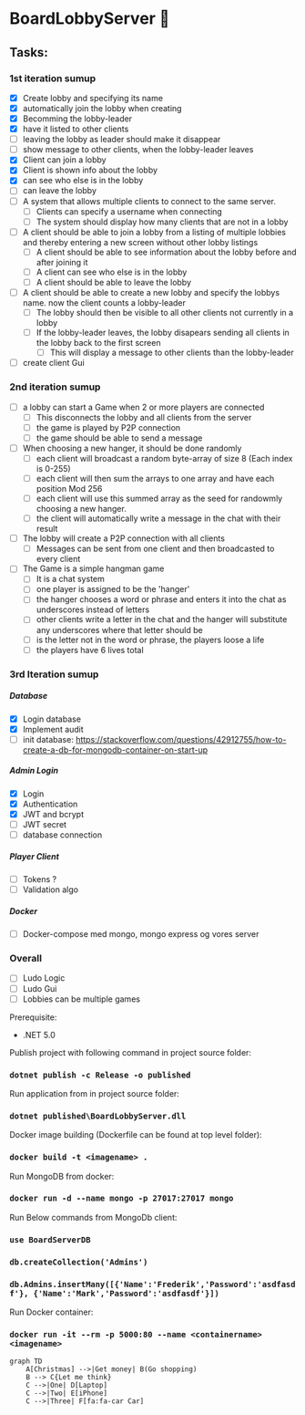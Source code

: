 # BoardLobbyServer :rocket:

## Tasks:
### 1st iteration sumup
- [x] Create lobby and specifying its name
- [x] automatically join the lobby when creating
- [x] Becomming the lobby-leader
- [x] have it listed to other clients
- [ ] leaving the lobby as leader should make it disappear
- [ ] show message to other clients, when the lobby-leader leaves
- [x] Client can join a lobby
- [x] Client is shown info about the lobby
- [x] can see who else is in the lobby
- [ ] can leave the lobby
- [ ] A system that allows multiple clients to connect to the same server. 
  - [ ] Clients can specify a username when connecting
  - [ ] The system should display how many clients that are not in a lobby
- [ ] A client should be able to join a lobby from a listing of multiple lobbies and thereby entering a new screen without other lobby listings
  - [ ] A client should be able to see information about the lobby before and after joining it
  - [ ] A client can see who else is in the lobby
  - [ ] A client should be able to leave the lobby
- [ ] A client should be able to create a new lobby and specify the lobbys name. now the client counts a lobby-leader
  - [ ] The lobby should then be visible to all other clients not currently in a lobby
  - [ ] If the lobby-leader leaves, the lobby disapears sending all clients in the lobby back to the first screen
    - [ ] This will display a message to other clients than the lobby-leader
- [ ] create client Gui
### 2nd iteration sumup
- [ ] a lobby can start a Game when 2 or more players are connected
  - [ ] This disconnects the lobby and all clients from the server
  - [ ] the game is played by P2P connection
  - [ ] the game should be able to send a message
- [ ] When choosing a new hanger, it should be done randomly
  - [ ] each client will broadcast a random byte-array of size 8 (Each index is 0-255)
  - [ ] each client will then sum the arrays to one array and have each position Mod 256
  - [ ] each client will use this summed array as the seed for randowmly choosing a new hanger.
  - [ ] the client will automatically write a message in the chat with their result 
- [ ] The lobby will create a P2P connection with all clients
  - [ ] Messages can be sent from one client and then broadcasted to every client
- [ ] The Game is a simple hangman game
  - [ ] It is a chat system
  - [ ] one player is assigned to be the 'hanger'
  - [ ] the hanger chooses a word or phrase and enters it into the chat as underscores instead of letters
  - [ ] other clients write a letter in the chat and the hanger will substitute any underscores where that letter should be
  - [ ] is the letter not in the word or phrase, the players loose a life
  - [ ] the players have 6 lives total 
### 3rd Iteration sumup
##### Database
- [x] Login database
- [x] Implement audit
- [ ] init database: https://stackoverflow.com/questions/42912755/how-to-create-a-db-for-mongodb-container-on-start-up
##### Admin Login
- [x] Login
- [x] Authentication
- [x] JWT and bcrypt
- [ ] JWT secret
- [ ] database connection
##### Player Client
- [ ] Tokens ?
- [ ] Validation algo
##### Docker
- [ ] Docker-compose med mongo, mongo express og vores server

### Overall
- [ ] Ludo Logic
- [ ] Ludo Gui
- [ ] Lobbies can be multiple games

Prerequisite:
* .NET 5.0

Publish project with following command in project source folder:
### ` dotnet publish -c Release -o published `

Run application from in project source folder:
### ` dotnet published\BoardLobbyServer.dll `

Docker image building (Dockerfile can be found at top level folder):
### ` docker build -t <imagename> . `

Run MongoDB from docker:
### ` docker run -d --name mongo -p 27017:27017 mongo `

Run Below commands from MongoDb client:

### ` use BoardServerDB `
### ` db.createCollection('Admins') `
### ` db.Admins.insertMany([{'Name':'Frederik','Password':'asdfasdf'}, {'Name':'Mark','Password':'asdfasdf'}]) `

Run Docker container:
### ` docker run -it --rm -p 5000:80 --name <containername> <imagename> `


```mermaid 
graph TD
    A[Christmas] -->|Get money| B(Go shopping)
    B --> C{Let me think}
    C -->|One| D[Laptop]
    C -->|Two| E[iPhone]
    C -->|Three| F[fa:fa-car Car]
  ``` 
